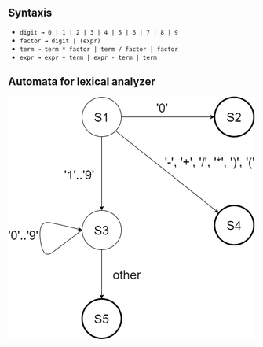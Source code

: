 ## Syntaxis

* `digit → 0 | 1 | 2 | 3 | 4 | 5 | 6 | 7 | 8 | 9`
* `factor → digit | (expr)`
* `term → term * factor | term / factor | factor`
* `expr → expr + term | expr - term | term`

## Automata for lexical analyzer

![Lexical Analyzer Automata](https://github.com/DamirJann/math-parser/blob/master/img/automata_for_lexical_analyzer.drawio.png)